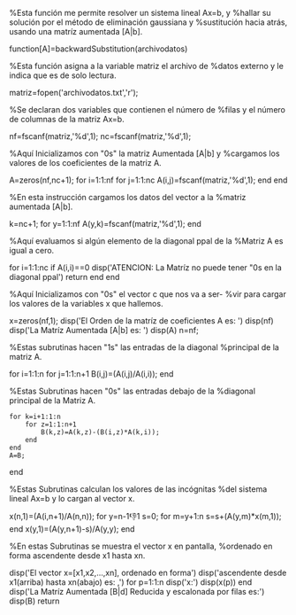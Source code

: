 %Esta función me permite resolver un sistema lineal Ax=b, y
%hallar su solución por el método de eliminación gaussiana y 
%sustitución hacia atrás, usando una matríz aumentada [A|b].

function[A]=backwardSubstitution(archivodatos)

%Esta función asigna a la variable matriz el archivo de 
%datos externo y le indica que es de solo lectura.

matriz=fopen('archivodatos.txt','r');

%Se declaran dos variables que contienen el número de
%filas y el número de columnas de la matriz Ax=b.

nf=fscanf(matriz,'%d',1);
nc=fscanf(matriz,'%d',1);

%Aquí Inicializamos con "0s" la matriz Aumentada [A|b] y 
%cargamos los valores de los coeficientes de la matriz A.

A=zeros(nf,nc+1);
for i=1:1:nf
    for j=1:1:nc
        A(i,j)=fscanf(matriz,'%d',1);
    end
end

%En esta instrucción cargamos los datos del vector a la 
%matriz aumentada [A|b].

k=nc+1;
for y=1:1:nf
    A(y,k)=fscanf(matriz,'%d',1);
end

%Aquí evaluamos si algún elemento de la diagonal ppal de la 
%Matriz A es igual a cero.

for i=1:1:nc
    if A(i,i)==0
       disp('ATENCION: La Matríz no puede tener "0s en la diagonal ppal')
       return
    end
end        

%Aquí Inicializamos con "0s" el vector c que nos va a ser-
%vir para cargar los valores de la variables x que hallemos.

x=zeros(nf,1);
disp('El Orden de la matríz de coeficientes A es: ')
disp(nf)
disp('La Matríz Aumentada [A|b] es: ')
disp(A)
n=nf;

%Estas subrutinas hacen "1s" las entradas de la diagonal
%principal de la matriz A.

for i=1:1:n
    for j=1:1:n+1
        B(i,j)=(A(i,j)/A(i,i));
    end

%Estas Subrutinas hacen "0s" las entradas debajo de la 
%diagonal principal de la Matriz A.

    for k=i+1:1:n
        for z=1:1:n+1
            B(k,z)=A(k,z)-(B(i,z)*A(k,i));
        end
    end
    A=B;
end

%Estas Subrutinas calculan los valores de las incógnitas
%del sistema lineal Ax=b y lo cargan al vector x.

x(n,1)=(A(i,n+1)/A(n,n));
for y=n-1:-1:1
    s=0;
    for m=y+1:n
        s=s+(A(y,m)*x(m,1));
    end
    x(y,1)=(A(y,n+1)-s)/A(y,y);
end

%En estas Subrutinas se muestra el vector x en pantalla,
%ordenado en forma ascendente desde x1 hasta xn.

disp('El vector x=[x1,x2,...,xn], ordenado en forma')
disp('ascendente desde x1(arriba) hasta xn(abajo) es: ,')
for p=1:1:n
    disp('x:')
    disp(x(p))
end    
disp('La Matríz Aumentada [B|d] Reducida y escalonada por filas es:')
disp(B)
return

